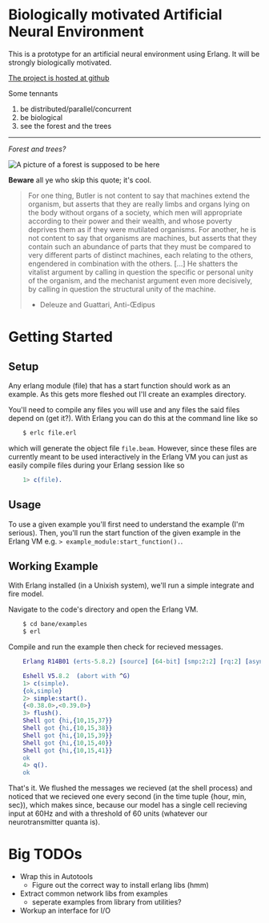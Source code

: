 # Biologically motivated Artificial Neural Environment 

This is a prototype for an artificial neural environment using Erlang. It will be strongly biologically motivated. 

[The project is hosted at github][gitsite]

Some tennants

1. be distributed/parallel/concurrent
2. be biological
3. see the forest and the trees

* * *

*Forest and trees?*

![A picture of a forest is supposed to be here][forestandtree]


**Beware** all ye who skip this quote; it's cool.

> For one thing, Butler is not content to say that machines extend the organism, but 
> asserts that they are really limbs and organs lying on the body without organs of a 
> society, which men will appropriate according to their power and their wealth, and 
> whose poverty deprives them as if they were mutilated organisms. For another, he is 
> not content to say that organisms are machines, but asserts that they contain such 
> an abundance of parts that they must be compared to very different parts of distinct 
> machines, each relating to the others, engendered in combination with the others. [...] 
> He shatters the vitalist argument by calling in question the specific or personal unity 
> of the organism, and the mechanist argument even more decisively, by calling in question 
> the structural unity of the machine.  
> - Deleuze and Guattari, Anti-Œdipus

# Getting Started

## Setup

Any erlang module (file) that has a start function should work as an example. As this gets more fleshed out I'll create an examples directory.

You'll need to compile any files you will use and any files the said files depend on (get it?). With Erlang you can do this at the command line like so

```bash
    $ erlc file.erl
```

which will generate the object file `file.beam`. However, since these files are currently meant to be used interactively in the Erlang VM you can just as easily compile files during your Erlang session like so

```erlang
    1> c(file).
```

## Usage

To use a given example you'll first need to understand the example (I'm serious). Then, you'll run the start function of the given example in the Erlang VM e.g. `> example_module:start_function().`.

## Working Example

With Erlang installed (in a Unixish system), we'll run a simple integrate and fire model.

Navigate to the code's directory and open the Erlang VM.

```bash
	$ cd bane/examples
	$ erl
```

Compile and run the example then check for recieved messages.

```erlang
    Erlang R14B01 (erts-5.8.2) [source] [64-bit] [smp:2:2] [rq:2] [async-threads:0] [hipe] [kernel-poll:false]

    Eshell V5.8.2  (abort with ^G)
    1> c(simple).
    {ok,simple}
    2> simple:start().
    {<0.38.0>,<0.39.0>}
    3> flush().
    Shell got {hi,{10,15,37}}
    Shell got {hi,{10,15,38}}
    Shell got {hi,{10,15,39}}
    Shell got {hi,{10,15,40}}
    Shell got {hi,{10,15,41}}
    ok
    4> q().
    ok
```

That's it. We flushed the messages we recieved (at the shell process) and noticed that we recieved one every second (in the time tuple {hour, min, sec}), which makes since, because our model has a single cell recieving input at 60Hz and with a threshold of 60 units (whatever our neurotransmitter quanta is).

# Big TODOs

* Wrap this in Autotools
    * Figure out the correct way to install erlang libs (hmm)
* Extract common network libs from examples
    * seperate examples from library from utilities? 
* Workup an interface for I/O

[forestandtree]: http://upload.wikimedia.org/wikipedia/commons/4/47/Tapeten-a1.jpg "Tree tapestry" 
[gitsite]: github.com/bias/bane "github"
